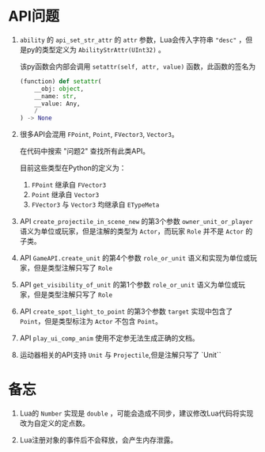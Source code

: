 # API问题

1. `ability` 的 `api_set_str_attr` 的 `attr` 参数，Lua会传入字符串 `"desc"` ，但是py的类型定义为 `AbilityStrAttr(UInt32)` 。
    
    该py函数会内部会调用 `setattr(self, attr, value)` 函数，此函数的签名为
    ```python
    (function) def setattr(
        __obj: object,
        __name: str,
        __value: Any,
        /
    ) -> None
    ```

2. 很多API会混用 `FPoint`, `Point`, `FVector3`, `Vector3`。

    在代码中搜索 "问题2" 查找所有此类API。

    目前这些类型在Python的定义为：

    1. `FPoint` 继承自 `FVector3`
    2. `Point` 继承自 `Vector3`
    3. `FVector3` 与 `Vector3` 均继承自 `ETypeMeta`

3. API `create_projectile_in_scene_new` 的第3个参数 `owner_unit_or_player` 语义为单位或玩家，但是注解的类型为 `Actor`，而玩家 `Role` 并不是 `Actor` 的子类。

4. API `GameAPI.create_unit` 的第4个参数 `role_or_unit` 语义和实现为单位或玩家，但是类型注解只写了 `Role`

5. API `get_visibility_of_unit` 的第1个参数 `role_or_unit` 语义为单位或玩家，但是类型注解只写了 `Role`

6. API `create_spot_light_to_point` 的第3个参数 `target` 实现中包含了 `Point`，但是类型标注为 `Actor` 不包含 `Point`。

7. API `play_ui_comp_anim` 使用不定参无法生成正确的文档。

8. 运动器相关的API支持 `Unit` 与 `Projectile`,但是注解只写了 `Unit``

# 备忘

1. Lua的 `Number` 实现是 `double` ，可能会造成不同步，建议修改Lua代码将实现改为自定义的定点数。

2. Lua注册对象的事件后不会释放，会产生内存泄露。
